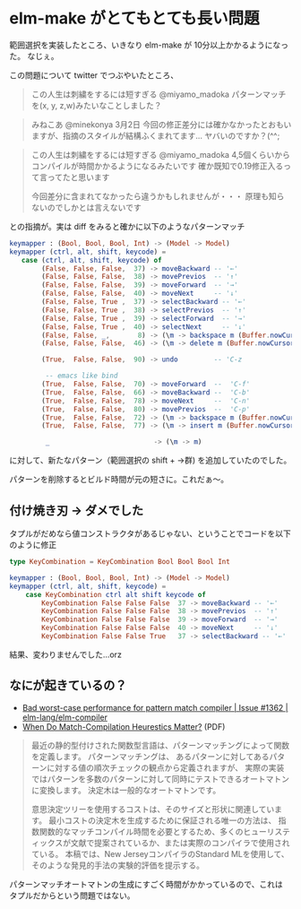 # elm-make がとてもとても長い問題

範囲選択を実装したところ、いきなり elm-make が 10分以上かかるようになった。
なじぇ。

この問題について twitter でつぶやいたところ、

> この人生は刺繍をするには短すぎる @miyamo_madoka
> パターンマッチを(x, y, z,w)みたいなことしました？

> みねこあ @minekonya
> 3月2日
> 今回の修正差分には確かなかったとおもいますが、指摘のスタイルが結構ふくまれてます…
> ヤバいのですか？(^^;

> この人生は刺繍をするには短すぎる @miyamo_madoka
> 4,5個くらいからコンパイルが時間かかるようになるみたいです
> 確か既知で0.19修正入るって言ってたと思います
> 
> 今回差分に含まれてなかったら違うかもしれませんが・・・
> 原理も知らないのでしかとは言えないです


との指摘が。実は diff をみると確かに以下のようなパターンマッチ

```elm
keymapper : (Bool, Bool, Bool, Int) -> (Model -> Model)
keymapper (ctrl, alt, shift, keycode) =
   case (ctrl, alt, shift, keycode) of 
        (False, False, False,  37) -> moveBackward -- '←'
        (False, False, False,  38) -> movePrevios  -- '↑'
        (False, False, False,  39) -> moveForward  -- '→'
        (False, False, False,  40) -> moveNext     -- '↓'
        (False, False, True ,  37) -> selectBackward -- '←'
        (False, False, True ,  38) -> selectPrevios  -- '↑'
        (False, False, True ,  39) -> selectForward  -- '→'
        (False, False, True ,  40) -> selectNext     -- '↓'
        (False, False, _,       8) -> (\m -> backspace m (Buffer.nowCursorPos m.buffer)) -- BS
        (False, False, False,  46) -> (\m -> delete m (Buffer.nowCursorPos m.buffer))    -- DEL

        (True,  False, False,  90) -> undo         -- 'C-z

         -- emacs like bind
        (True,  False, False,  70) -> moveForward  --  'C-f'
        (True,  False, False,  66) -> moveBackward --  'C-b'
        (True,  False, False,  78) -> moveNext     --  'C-n'
        (True,  False, False,  80) -> movePrevios  --  'C-p'
        (True,  False, False,  72) -> (\m -> backspace m (Buffer.nowCursorPos m.buffer))   -- 'C-h'
        (True,  False, False,  77) -> (\m -> insert m (Buffer.nowCursorPos m.buffer) "\n") -- 'C-m'

         _                          -> (\m -> m)
```

に対して、新たなパターン（範囲選択の shift + →群) を追加していたのでした。

パターンを削除するとビルド時間が元の短さに。これだぁ〜。

## 付け焼き刃 -> ダメでした

タプルがだめなら値コンストラクタがあるじゃない、ということでコードを以下のように修正

```elm
type KeyCombination = KeyCombination Bool Bool Bool Int

keymapper : (Bool, Bool, Bool, Int) -> (Model -> Model)
keymapper (ctrl, alt, shift, keycode) =
    case KeyCombination ctrl alt shift keycode of
        KeyCombination False False False  37 -> moveBackward -- '←'
        KeyCombination False False False  38 -> movePrevios  -- '↑'
        KeyCombination False False False  39 -> moveForward  -- '→'
        KeyCombination False False False  40 -> moveNext     -- '↓'
        KeyCombination False False True   37 -> selectBackward -- '←'
```

結果、変わりませんでした...orz

## なにが起きているの？

* [Bad worst-case performance for pattern match compiler | Issue #1362 | elm-lang/elm-compiler](https://github.com/elm-lang/elm-compiler/issues/1362)
* [When Do Match-Compilation Heurestics Matter?](https://pdfs.semanticscholar.org/b8d1/e3b73db3e6549334cc7c20da060516c3188a.pdf) (PDF)

> 最近の静的型付けされた関数型言語は、パターンマッチングによって関数を定義します。 パターンマッチングは、
> あるパターンに対してあるパターンに対する値の順次チェックの観点から定義されますが、
> 実際の実装ではパターンを多数のパターンに対して同時にテストできるオートマトンに変換します。 
> 決定木は一般的なオートマトンです。
>
> 意思決定ツリーを使用するコストは、そのサイズと形状に関連しています。 最小コストの決定木を生成するために保証される唯一の方法は、
> 指数関数的なマッチコンパイル時間を必要とするため、多くのヒューリスティックスが文献で提案されているか、または実際のコンパイラで使用されている。
> 本稿では、New JerseyコンパイラのStandard MLを使用して、そのような発見的手法の実験的評価を提示する。 


パターンマッチオートマトンの生成にすごく時間がかかっているので、これは タプルだからという問題ではない。




